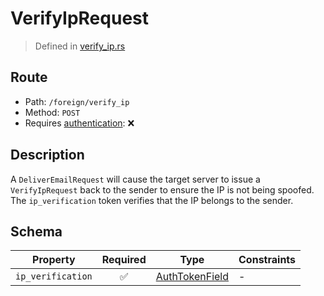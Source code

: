 # VerifyIpRequest
> Defined in [verify_ip.rs](../../../../../interface/src/interface/routes/foreign/verify_ip.rs)

## Route
- Path: `/foreign/verify_ip`
- Method: `POST`
- Requires [authentication](../../../../Flows/Authentication%20Flow.md): ❌

## Description
A `DeliverEmailRequest` will cause the target server to issue a `VerifyIpRequest` back
to the sender to ensure the IP is not being spoofed. The `ip_verification` token verifies that
the IP belongs to the sender.

## Schema

| Property | Required | Type | Constraints |
| --- | :---: | --- | --- |
| `ip_verification` | ✅ | [AuthTokenField](../../../fields/auth_token/AuthTokenField.md) |  -  |


